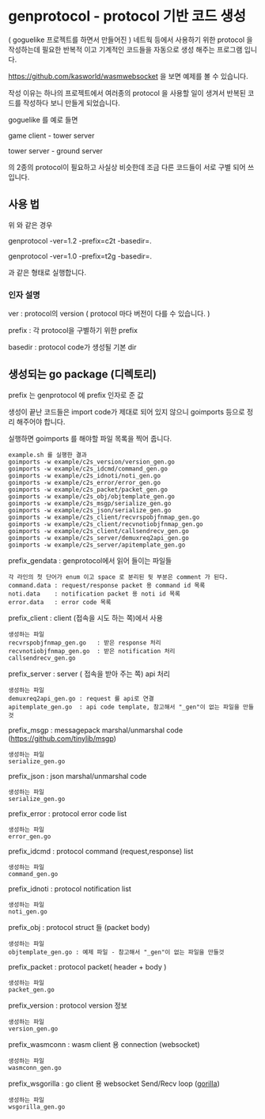 # genprotocol - protocol 기반 코드 생성

( goguelike 프로젝트를 하면서 만들어진 )
네트웍 등에서 사용하기 위한 protocol 을 작성하는데 필요한 반복적 이고 기계적인 코드들을 자동으로 생성 해주는 프로그램 입니다. 

https://github.com/kasworld/wasmwebsocket 을 보면 예제를 볼 수 있습니다. 

작성 이유는 하나의 프로젝트에서 여러종의 protocol 을 사용할 일이 생겨서 
반복된 코드를 작성하다 보니 만들게 되었습니다. 

goguelike 를 예로 들면 

game client - tower server 

tower server - ground server 

의 2종의 protocol이 필요하고 사실상 비슷한데 조금 다른 코드들이 서로 구별 되어 쓰입니다. 


## 사용 법 
위 와 같은 경우 

genprotocol -ver=1.2 -prefix=c2t -basedir=. 

genprotocol -ver=1.0 -prefix=t2g -basedir=. 

과 같은 형태로 실행합니다. 

### 인자 설명 

ver : protocol의 version ( protocol 마다 버전이 다를 수 있습니다. )

prefix : 각 protocol을 구별하기 위한 prefix 

basedir : protocol code가 생성될 기본 dir


## 생성되는 go package (디렉토리)

prefix 는 genprotocol 에 prefix 인자로 준 값 

생성이 끝난 코드들은 import code가 제대로 되어 있지 않으니 
goimports 등으로 정리 해주어야 합니다. 

실행하면 goimports 를 해야할 파일 목록을 찍어 줍니다. 
	
	example.sh 를 실행한 결과 
	goimports -w example/c2s_version/version_gen.go
	goimports -w example/c2s_idcmd/command_gen.go
	goimports -w example/c2s_idnoti/noti_gen.go
	goimports -w example/c2s_error/error_gen.go
	goimports -w example/c2s_packet/packet_gen.go
	goimports -w example/c2s_obj/objtemplate_gen.go
	goimports -w example/c2s_msgp/serialize_gen.go
	goimports -w example/c2s_json/serialize_gen.go
	goimports -w example/c2s_client/recvrspobjfnmap_gen.go
	goimports -w example/c2s_client/recvnotiobjfnmap_gen.go
	goimports -w example/c2s_client/callsendrecv_gen.go
	goimports -w example/c2s_server/demuxreq2api_gen.go
	goimports -w example/c2s_server/apitemplate_gen.go


prefix_gendata : genprotocol에서 읽어 들이는 파일들 

	각 라인의 첫 단어가 enum 이고 space 로 분리된 뒷 부분은 comment 가 된다. 
	command.data : request/response packet 용 command id 목록 
	noti.data    : notification packet 용 noti id 목록 
	error.data   : error code 목록 


prefix_client : client (접속을 시도 하는 쪽)에서 사용 

	생성하는 파일 
	recvrspobjfnmap_gen.go   : 받은 response 처리 
	recvnotiobjfnmap_gen.go  : 받은 notification 처리 
	callsendrecv_gen.go      

prefix_server : server ( 접속을 받아 주는 쪽) api 처리

	생성하는 파일 
	demuxreq2api_gen.go : request 를 api로 연결 
	apitemplate_gen.go  : api code template, 참고해서 "_gen"이 없는 파일을 만들것 

prefix_msgp : messagepack marshal/unmarshal code (https://github.com/tinylib/msgp)

	생성하는 파일 
	serialize_gen.go
 
prefix_json : json marshal/unmarshal code 

	생성하는 파일 
	serialize_gen.go

prefix_error : protocol error code list

	생성하는 파일 
	error_gen.go 


prefix_idcmd : protocol command (request,response) list 

	생성하는 파일 
	command_gen.go

prefix_idnoti : protocol notification list 

	생성하는 파일 
	noti_gen.go

prefix_obj : protocol struct 들 (packet body)

	생성하는 파일 
	objtemplate_gen.go : 예제 파일 - 참고해서 "_gen"이 없는 파일을 만들것 

prefix_packet : protocol packet( header + body )

	생성하는 파일 
	packet_gen.go

prefix_version : protocol version 정보 

	생성하는 파일 
	version_gen.go

prefix_wasmconn : wasm client 용 connection (websocket)

	생성하는 파일 
	wasmconn_gen.go

prefix_wsgorilla : go client 용 websocket Send/Recv loop ([gorilla](http://www.gorillatoolkit.org/pkg/websocket)) 

	생성하는 파일 
	wsgorilla_gen.go